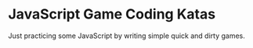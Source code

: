 # JavaScript Game Coding Katas

Just practicing some JavaScript by writing simple quick and dirty games.
